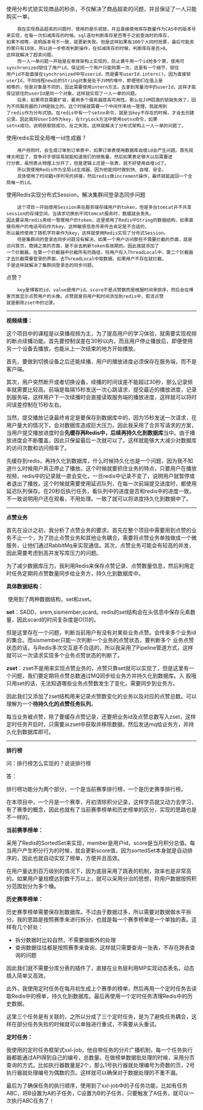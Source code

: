 使用分布式锁实现商品的秒杀，不仅解决了商品超卖的问题，并且保证了一人只能购买一单。

```
	我在实现商品超卖的问题时，使用的是乐观锁，并且直接使用库存数量作为CAS中的版本号来实现，在每一次扣减库存的时候，sql语句判断库存是否等于之前查询时的库存，
如果不相等，说明版本号不一致，就更新失败。但是这样如果有100个人同时抢票，最后可能卖的票只有10张，所以进一步修改判断操作，在扣减库存的时候，判断库存是否>0。
这样就解决了超卖问题。
	而一人一单问题一开始是在单体架构上实现的，防止黄牛用一个id抢多个票，使用可synchronized锁住了用户id，保证同一个用户只能购票一次，这里有一个细节，锁住
用户id不能直接在synchronized中写userid，而是要写userId.intern()。因为直接锁userId，不同线程new出的String对象是处于JVM的堆中，即便他们在值上是
相等的，但是对象是不同的，因此需要使用intern方法，去拿到常量池中的userId，这样才能保证锁住的userId是同一个对象。这样就实现了一人一单的问题。
	后来，如果项目需要扩容，要用多个服务器提高可用性。那么在JVM层面的锁就失效了，因为不同服务器的JVM是独立的。这个时候就需要一个中间件来统一管理，我就用到
了redis作为分布式锁。在redis中有一个setnx命令，就是当key不存在的时候，才会去创建记录。因此我将UserId作为key，在tryLock方法中使用setnx命令，如果
setnx成功，说明获取锁成功，反之失败。这样就解决了分布式架构上一人一单的问题了。
```

使用redis实现全局唯一id生成器？

```ne
	用户抢购时，会生成订单到订单表中，如果订单表使用数据库自增id会产生问题。首先规律太明显了，竞争对手很容易就能知道我们的销售量，然后如果表足够大以后需要进
行分表，虽然表从物理上分开了，但是逻辑上还是一张表，就不好使用自增id了。
	所以我使用Redis作为全局id生成器，因为他能同时做到快、自增、安全。
	具体使用了时间戳+序列号的拼接，然后redis做increment操作，最终就能返回一个全局唯一的id。
```

使用Redis实现分布式Session，解决集群间登录态同步问题

```ne
	这个项目一开始使用Session来在服务端存储用户的token，但是多台tomcat并不共享session的存储空间，当请求切换到不同tomcat服务时，数据就会丢失。
因此要采用redis来统一管理用户的token，这里使用了Redis中String的数据结构，如果直接将用户的电话号码作为key，这种敏感信息传来传去肯定是不合适的，
所以最终使用了随机字符串作为key，这样就使用Redis实现了分布式Session。
	但是集群间的登录态同步问题没有解决。如果一个用户访问那些不需要拦截的页面，就是访问首页，商铺之类的页面，是不会去刷新token有效期的。因此我就添加了
一个拦截器，在第一个拦截器中拦截所有的路径，将用户存入ThreadLocal中，第二个拦截器才去拦截需要登录的界面，去ThreadLocal中取数据，如果用户不存在就拦截。
于是这样就解决了集群间登录态的同步问题。
```

点赞？

```ne
	key是博客的id，value是用户id。score不是点赞数而是根据时间来排序，然后会在博客页面显示点赞用户的头像。点赞就是将用户和时间添加到redis中，取消点赞
就是删除zset中的记录。
```



---

**视频续播：**

​	这个项目中的课程是以录播视频为主，为了提高用户的学习体验，就需要实现视频的断点续播功能。首先要控制误差在30秒以内，而且用户停止播放后，即便使用另一个设备去播放，也能从上一次结束的地方开始播放。

​	首先，要做到切换设备之后还能续播，用户的播放进度必须保存在服务端，而不是客户端。

​	其次，用户突然断开或者切换设备，续播的时间误差不能超过30秒，那么记录频率就需要比较高。前端是每隔15秒发送一次心跳请求，提交最近的播放进度，记录到服务端，这样用户下一次续播时会直接读取服务端的播放进度，这样就可以将时间误差控制在15秒左右。

​	当然，提交播放记录最终肯定是要保存到数据库中的，因为15秒发送一次请求，在用户量大的情况下，会对数据库造成巨大压力。因此我采用了合并写请求的方案，当用户提交播放进度时会**先缓存再Redis中，后续再持久化到数据库**当中。由于播放进度会不断覆盖，因此只保留最后一次就可以了。这样就能够大大减少对数据库的访问次数和访问频率了。

​	先缓存到redis，再持久化到数据库，什么时候持久化也是一个问题，因为我不知道什么时候用户真正停止了播放。这个时候就要抓住业务的特点，只要用户在播放视频，redis中的记录就一直会变化，一旦redis中记录不变了，说明用户就暂停或者退出了播放。这个时候就需要使用延迟队列，在每一次前端提交进度时，都使用延迟队列保存。在20秒后执行任务，看队列中的进度是否和redis中的进度一致。不一致说明用户还在观看，不用处理。一致了就可以将进度持久化到数据中了。

---

**点赞业务**

​	首先在设计之初，我分析了点赞业务的要求。首先在整个项目中需要用到点赞的业务不止一个，为了防止点赞业务和其他业务耦合，需要将点赞业务单独做成一个微服务，让他们通过RabbitMq来实现通信。其次，点赞业务可能会有较高的并发，因此需要考虑到高并发写库压力的问题。

​	为了减少数据库压力，我利用Redis来保存点赞记录、点赞数量信息，然后利用定时任务定期将点赞数量同步给业务方，持久化到数据库中。

**具体数据结构：**

​	使用到了两种数据结构，set和zset。

​	**set**：SADD，srem,sismember,scard。redis的set结构会在头信息中保存元素数量，因此scard的时间复杂度是O(1)的。

​		但是这里存在一个问题，判断当前用户有没有对某些业务点赞。会传来多个业务id的集合。而sismember只能一次判断一个业务的点赞状态，要判断多个	业务点赞状态的话，与Redis多次交互是不合适的，所以我采用了Pipeline管道方式，这样就可以一次请求实现多个业务点赞状态的判断了。

​	**zset**：zset不是用来实现点赞业务的，点赞只靠set就可以实现了，但是这里有一个问题，我们要定期将点赞总数通过MQ同步给业务方并持久化到数据库。入	股哦只用set的话，无法知道哪些业务点赞数发生了变化，需要同步到业务方。

​		因此我们又添加了zset结构用来记录点赞数变化的业务以及对应的点赞总数。可以理解为一个**待持久化的点赞任务队列**。

​		每当业务被点赞，除了要缓存点赞记录，还要把业务id及点赞总数写入zset，这样定时任务开启时，只需要从zset中获取并移除数据，然后发送mq给业务方，并持久化到数据库即可。

---

**排行榜**

问：排行榜怎么实现的？说说排行榜

答：

​	排行榜功能分为两个部分，一个是当前赛季排行榜，一个是历史赛季排行榜。

​	在本项目中，一个月是一个赛季，月初清除积分记录，这样学员就又动力去学习，有了赛季的概念，因此也就有了当前赛季榜单和历史榜单的区分，实现的思路也是不一样的。

**当前赛季榜单：**

​	采用了Redis的SortedSet来实现，member是用户id，score是当月积分总值。每当用户产生积分行为的时候，就会更新score值，因为sortedSet本身就是自动排序的，因此也就自动实现了榜单，方便并且高效。

​	在用户量达到百万级别的情况下，因为底层采用了跳表的机制，效率也是非常高的。如果用户量规模达到数千万以上，就可以采用分治的思想，将用户数据按照积分范围划分为多个桶。

**历史赛季榜单：**

​	历史赛季榜单需要保存到数据库。不过由于数据过多，所以需要对数据做水平拆分。我的思路是按照赛季来进行拆分，也就是每一个赛季榜单是一个单独的表。这样有几个好处：

* 拆分数据时比较自然，不需要做额外的处理
* 查询数据往往都是按照赛季来查询，这样就只需要查询一张表，不存在跨表查询的问题

因此我们就不需要分库分表的插件了，直接在业务层利用MP实现动态表名，动态插入简单又高效。

​	此外，我使用定时任务在每月初生成上个赛季的榜单，然后再用一个定时任务去读取Redis中的榜单，持久化到数据库。最后再使用一个定时任务清理Redis中的历史数据。

​	这里三个任务是有关联的，之所以分成了三个定时任务，是为了避免任务耦合，这样在部分任务失败的时候就可以单独进行重试，不需要从头重试。

**定时任务：**

​	我使用的定时任务框架式xxl-job，他自带任务的分片广播机制，每一个任务执行器都能通过API得到自己的编号，总数量。在做榜单数据批处理的时候，采用分页查询的方式。比如执行器数量是2个，那么1号执行器就处理编号为奇数的页，2号执行器就处理编号为偶数的页。这样就可以确保对于数据处理的不重不漏。

​	最后为了确保任务的执行顺序，使用到了xxl-job中的子任务功能，比如有任务ABC，将B设置为A的子任务，C设置为B的子任务，只要触发了A任务，就可以一次执行ABC任务了！

